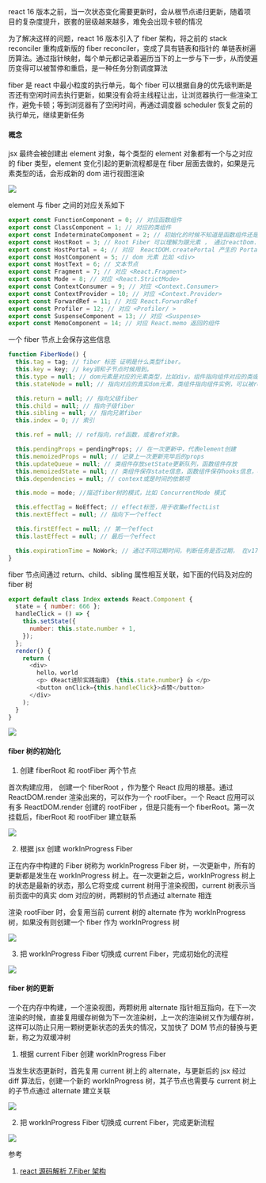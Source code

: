 react 16 版本之前，当一次状态变化需要更新时，会从根节点递归更新，随着项目的复杂度提升，嵌套的层级越来越多，难免会出现卡顿的情况

为了解决这样的问题，react 16 版本引入了 fiber 架构，将之前的 stack reconciler 重构成新版的 fiber reconciler，变成了具有链表和指针的 单链表树遍历算法。通过指针映射，每个单元都记录着遍历当下的上一步与下一步，从而使遍历变得可以被暂停和重启，是一种任务分割调度算法

fiber 是 react 中最小粒度的执行单元，每个 fiber 可以根据自身的优先级判断是否还有空闲时间去执行更新，如果没有会将主线程让出，让浏览器执行一些渲染工作，避免卡顿；等到浏览器有了空闲时间，再通过调度器 scheduler 恢复之前的执行单元，继续更新任务

#### 概念

jsx 最终会被创建出 element 对象，每个类型的 element 对象都有一个与之对应的 fiber 类型，element 变化引起的更新流程都是在 fiber 层面去做的，如果是元素类型的话，会形成新的 dom 进行视图渲染

![](https://p9-juejin.byteimg.com/tos-cn-i-k3u1fbpfcp/0a90368f24f0477aaf0d446a8f6736db~tplv-k3u1fbpfcp-watermark.awebp)

element 与 fiber 之间的对应关系如下

```js
export const FunctionComponent = 0; // 对应函数组件
export const ClassComponent = 1; // 对应的类组件
export const IndeterminateComponent = 2; // 初始化的时候不知道是函数组件还是类组件
export const HostRoot = 3; // Root Fiber 可以理解为跟元素 ， 通过reactDom.render()产生的根元素
export const HostPortal = 4; // 对应  ReactDOM.createPortal 产生的 Portal
export const HostComponent = 5; // dom 元素 比如 <div>
export const HostText = 6; // 文本节点
export const Fragment = 7; // 对应 <React.Fragment>
export const Mode = 8; // 对应 <React.StrictMode>
export const ContextConsumer = 9; // 对应 <Context.Consumer>
export const ContextProvider = 10; // 对应 <Context.Provider>
export const ForwardRef = 11; // 对应 React.ForwardRef
export const Profiler = 12; // 对应 <Profiler/ >
export const SuspenseComponent = 13; // 对应 <Suspense>
export const MemoComponent = 14; // 对应 React.memo 返回的组件
```

一个 fiber 节点上会保存这些信息

```js
function FiberNode() {
  this.tag = tag; // fiber 标签 证明是什么类型fiber。
  this.key = key; // key调和子节点时候用到。
  this.type = null; // dom元素是对应的元素类型，比如div，组件指向组件对应的类或者函数。
  this.stateNode = null; // 指向对应的真实dom元素，类组件指向组件实例，可以被ref获取。

  this.return = null; // 指向父级fiber
  this.child = null; // 指向子级fiber
  this.sibling = null; // 指向兄弟fiber
  this.index = 0; // 索引

  this.ref = null; // ref指向，ref函数，或者ref对象。

  this.pendingProps = pendingProps; // 在一次更新中，代表element创建
  this.memoizedProps = null; // 记录上一次更新完毕后的props
  this.updateQueue = null; // 类组件存放setState更新队列，函数组件存放
  this.memoizedState = null; // 类组件保存state信息，函数组件保存hooks信息，dom元素为null
  this.dependencies = null; // context或是时间的依赖项

  this.mode = mode; //描述fiber树的模式，比如 ConcurrentMode 模式

  this.effectTag = NoEffect; // effect标签，用于收集effectList
  this.nextEffect = null; // 指向下一个effect

  this.firstEffect = null; // 第一个effect
  this.lastEffect = null; // 最后一个effect

  this.expirationTime = NoWork; // 通过不同过期时间，判断任务是否过期， 在v17版本用lane表示。
}
```

fiber 节点间通过 return、child、sibling 属性相互关联，如下面的代码及对应的 fiber 树

```js
export default class Index extends React.Component {
  state = { number: 666 };
  handleClick = () => {
    this.setState({
      number: this.state.number + 1,
    });
  };
  render() {
    return (
      <div>
        hello，world
        <p> 《React进阶实践指南》 {this.state.number} 👍 </p>
        <button onClick={this.handleClick}>点赞</button>
      </div>
    );
  }
}
```

![](https://p1-juejin.byteimg.com/tos-cn-i-k3u1fbpfcp/4bdf7dc554e54197a98bbc9be5b191b2~tplv-k3u1fbpfcp-watermark.awebp)

#### fiber 树的初始化

1. 创建 fiberRoot 和 rootFiber 两个节点

首次构建应用， 创建一个 fiberRoot ，作为整个 React 应用的根基。通过 ReactDOM.render 渲染出来的，可以作为一个 rootFiber。一个 React 应用可以有多 ReactDOM.render 创建的 rootFiber ，但是只能有一个 fiberRoot。第一次挂载后，fiberRoot 和 rootFiber 建立联系

![](https://gitee.com/xiaochen1024/assets/raw/master/assets/20210529105732.png)

2. 根据 jsx 创建 workInProgress Fiber

正在内存中构建的 Fiber 树称为 workInProgress Fiber 树，一次更新中，所有的更新都是发生在 workInProgress 树上。在一次更新之后，workInProgress 树上的状态是最新的状态，那么它将变成 current 树用于渲染视图，current 树表示当前页面中的真实 dom 对应的树，两颗树的节点通过 alternate 相连

渲染 rootFiber 时，会复用当前 current 树的 alternate 作为 workInProgress 树，如果没有则创建一个 fiber 作为 workInProgress 树

![](https://gitee.com/xiaochen1024/assets/raw/master/assets/20210529105735.png)

3. 把 workInProgress Fiber 切换成 current Fiber，完成初始化的流程

![](https://gitee.com/xiaochen1024/assets/raw/master/assets/20210529105738.png)

#### fiber 树的更新

一个在内存中构建，一个渲染视图，两颗树用 alternate 指针相互指向，在下一次渲染的时候，直接复用缓存树做为下一次渲染树，上一次的渲染树又作为缓存树，这样可以防止只用一颗树更新状态的丢失的情况，又加快了 DOM 节点的替换与更新，称之为双缓冲树

1. 根据 current Fiber 创建 workInProgress Fiber

当发生状态更新时，首先复用 current 树上的 alternate，与更新后的 jsx 经过 diff 算法后，创建一个新的 workInProgress 树，其子节点也需要与 current 树上的子节点通过 alternate 建立关联

![](https://gitee.com/xiaochen1024/assets/raw/master/assets/20210529105741.png)

2. 把 workInProgress Fiber 切换成 current Fiber，完成更新流程

![](https://gitee.com/xiaochen1024/assets/raw/master/assets/20210529105745.png)

参考

1. [react 源码解析 7.Fiber 架构](https://xiaochen1024.com/courseware/60b1b2f6cf10a4003b634718/60b1b340cf10a4003b63471f)
